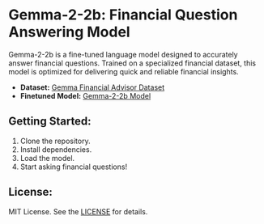 # Gemma-2-2b: Financial Question Answering Model

Gemma-2-2b is a fine-tuned language model designed to accurately answer financial questions. Trained on a specialized financial dataset, this model is optimized for delivering quick and reliable financial insights.

- **Dataset:** [Gemma Financial Advisor Dataset](https://huggingface.co/csr/gemma-finanical-advisor)
- **Finetuned Model:** [Gemma-2-2b Model](https://huggingface.co/csr/gemma-finanical-advisor)

## Getting Started:
1. Clone the repository.
2. Install dependencies.
3. Load the model.
4. Start asking financial questions!

## License:
MIT License. See the [LICENSE](https://github.com/csreddy98/financial-advisor/blob/main/LICENSE) for details.
